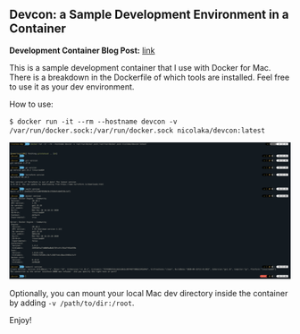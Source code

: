 ## Devcon: a Sample Development Environment in a Container


**Development Container Blog Post:** [link](https://medium.com/@nicolakabar/the-ultimate-development-environment-moving-from-vagrant-to-docker-for-mac-532bcf07e186)

This is a sample development container that I use with Docker for Mac. There is a breakdown in the Dockerfile of which tools are installed. Feel free to use it as your dev environment.

How to use:

```
$ docker run -it --rm --hostname devcon -v /var/run/docker.sock:/var/run/docker.sock nicolaka/devcon:latest
```

![img](devcon.png)

Optionally, you can mount your local Mac dev directory inside the container by adding `-v /path/to/dir:/root`.

Enjoy!
 

